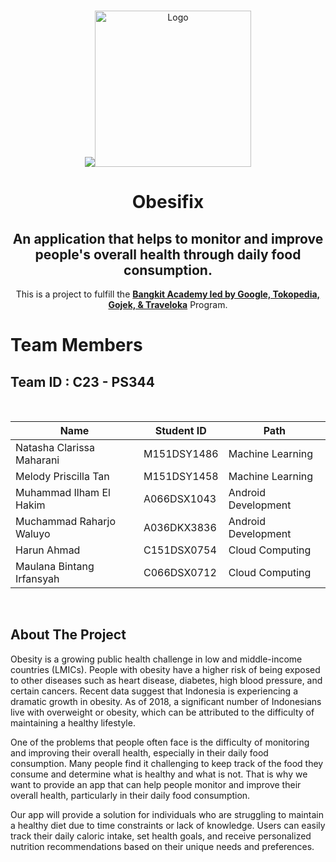 <!-- PROJECT LOGO -->
<br />
<p align="center">
  <a href="https://github.com/Obesifix-Bangkit-2023">
    <img src="https://www.linkpicture.com/view.php?img=LPic647eca9a7ad45189789668"><img src="https://www.linkpicture.com/q/obesifix-low-resolution-color-logo-2_1.png" width='250dp' alt="Logo" >
  </a>

  <h1 align="center">Obesifix</h1>
  <h2 align="center">
  An application that helps to monitor and improve people's overall health through daily food consumption.</h2>
  
  <p align="center">
  This is a project to fulfill the  <a href="https://grow.google/intl/id_id/bangkit/"><strong>Bangkit Academy led by Google, Tokopedia, Gojek, & Traveloka</strong></a>
   Program.
    <br />
  
# Team Members

## Team ID : C23 - PS344

<br>

|           Name            | Student ID  |        Path         |
| ------------------------- | ----------- | ------------------- |
| Natasha Clarissa Maharani | M151DSY1486 | Machine Learning    |
| Melody Priscilla Tan      | M151DSY1458 | Machine Learning    |
| Muhammad Ilham El Hakim   | A066DSX1043 | Android Development |
| Muchammad Raharjo Waluyo  | A036DKX3836 | Android Development |
| Harun Ahmad               | C151DSX0754 | Cloud Computing     |
| Maulana Bintang Irfansyah | C066DSX0712 | Cloud Computing     |

<br>

## About The Project

Obesity is a growing public health challenge in low and middle-income countries (LMICs). People with obesity have a higher risk of being exposed to other diseases such as heart disease, diabetes, high blood pressure, and certain cancers. Recent data suggest that Indonesia is experiencing a dramatic growth in obesity. As of 2018, a significant number of Indonesians live with overweight or obesity, which can be attributed to the difficulty of maintaining a healthy lifestyle. 

One of the problems that people often face is the difficulty of monitoring and improving their overall health, especially in their daily food consumption. Many people find it challenging to keep track of the food they consume and determine what is healthy and what is not. That is why we want to provide an app that can help people monitor and improve their overall health, particularly in their daily food consumption. 

Our app will provide a solution for individuals who are struggling to maintain a healthy diet due to time constraints or lack of knowledge. Users can easily track their daily caloric intake, set health goals, and receive personalized nutrition recommendations based on their unique needs and preferences. 
